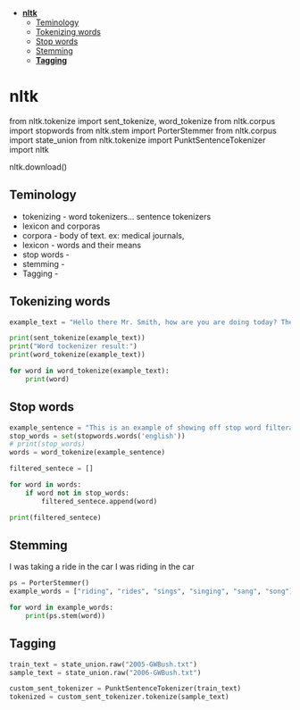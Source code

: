 <!--ts-->
   * [<strong>nltk</strong>](#nltk)
      * [Teminology](#teminology)
      * [Tokenizing words](#tokenizing-words)
      * [Stop words](#stop-words)
      * [Stemming](#stemming)
      * [<strong>Tagging</strong>](#tagging)

<!-- Added by: gil_diy, at: Mon 14 Feb 2022 10:59:25 IST -->

<!--te-->
# **nltk**


from nltk.tokenize import sent_tokenize, word_tokenize
from nltk.corpus import stopwords
from nltk.stem import PorterStemmer
from nltk.corpus import state_union
from nltk.tokenize import PunktSentenceTokenizer
import nltk

nltk.download()

## Teminology
* tokenizing - word tokenizers... sentence tokenizers
* lexicon and corporas
* corpora - body of text. ex: medical journals,
* lexicon - words and their means
* stop words -
* stemming -
* Tagging -

## Tokenizing words

```python
example_text = "Hello there Mr. Smith, how are you are doing today? The weather is great  and the python is awesome, The sky is "

print(sent_tokenize(example_text))
print("Word tockenizer result:")
print(word_tokenize(example_text))

for word in word_tokenize(example_text):
    print(word)
```

## Stop words

```python
example_sentence = "This is an example of showing off stop word filteration"
stop_words = set(stopwords.words('english'))
# print(stop_words)
words = word_tokenize(example_sentence)

filtered_sentece = []

for word in words:
    if word not in stop_words:
        filtered_sentece.append(word)

print(filtered_sentece)
```

## Stemming
I was taking a ride in the car
I was riding in the car

```python
ps = PorterStemmer()
example_words = ["riding", "rides", "sings", "singing", "sang", "song"]

for word in example_words:
    print(ps.stem(word))
```


## **Tagging**
```python
train_text = state_union.raw("2005-GWBush.txt")
sample_text = state_union.raw("2006-GWBush.txt")

custom_sent_tokenizer = PunktSentenceTokenizer(train_text)
tokenized = custom_sent_tokenizer.tokenize(sample_text)
```
